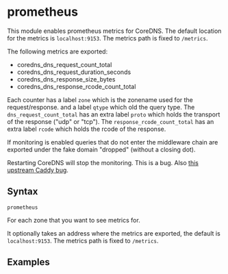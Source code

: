 # prometheus

This module enables prometheus metrics for CoreDNS. The default location for the metrics is
`localhost:9153`. The metrics path is fixed to `/metrics`.

The following metrics are exported:

* coredns_dns_request_count_total
* coredns_dns_request_duration_seconds
* coredns_dns_response_size_bytes
* coredns_dns_response_rcode_count_total

Each counter has a label `zone` which is the zonename used for the request/response. and a label
`qtype` which old the query type. The `dns_request_count_total` has an extra label `proto` which
holds the transport of the response ("udp" or "tcp"). The `response_rcode_count_total` has an extra
label `rcode` which holds the rcode of the response.

If monitoring is enabled queries that do not enter the middleware chain are exported under the fake
domain "dropped" (without a closing dot).

Restarting CoreDNS will stop the monitoring. This is a bug. Also [this upstream
Caddy bug](https://github.com/mholt/caddy/issues/675).

## Syntax

~~~
prometheus
~~~

For each zone that you want to see metrics for.

It optionally takes an address where the metrics are exported, the default
is `localhost:9153`. The metrics path is fixed to `/metrics`.

## Examples
